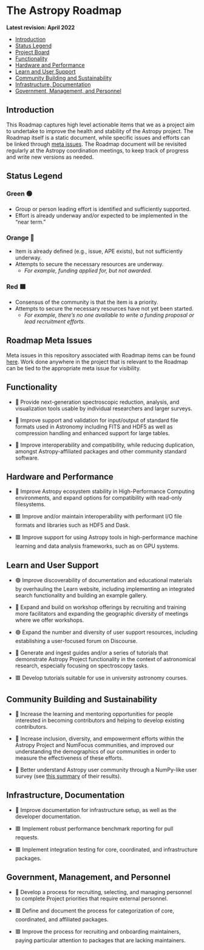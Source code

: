 # The Astropy Roadmap
**Latest revision: April 2022**

- [Introduction](#Introduction)
- [Status Legend](#Status-Legend)
- [Project Board](#Roadmap-2021-Project-Board)
- [Functionality](#Functionality)
- [Hardware and Performance](#Hardware-and-Performance)
- [Learn and User Support](#Learn-and-User-Support)
- [Community Building and Sustainability](#Community-Building-and-Sustainability)
- [Infrastructure, Documentation](#Infrastructure-Documentation)
- [Government, Management, and Personnel](#government-management-and-personnel)

## Introduction

This Roadmap captures high level actionable items that we as a project aim to undertake to improve the health and stability of the Astropy project. The Roadmap itself is a static document, while specific issues and efforts can be linked through [meta issues](#Roadmap-Meta-Issues). The Roadmap document will be revisited regularly at the Astropy coordination meetings, to keep track of progress and write new versions as needed.

## Status Legend

### Green :green_circle:
- Group or person leading effort is identified and sufficiently supported.
- Effort is already underway and/or expected to be implemented in the “near term.”

### Orange :large_orange_diamond:    
- Item is already defined (e.g., issue, APE exists), but not sufficiently underway.
- Attempts to secure the necessary resources are underway. 
  - *For example, funding applied for, but not awarded.*
  
### Red :red_square:  
- Consensus of the community is that the item is a priority.
- Attempts to secure the necessary resources have not yet been started.
  - *For example, there’s no one available to write a funding proposal or lead recruitment efforts.*
  
## Roadmap Meta Issues

Meta issues in this repository associated with Roadmap items can be found [here](https://github.com/astropy/astropy-project/issues?q=is%3Aopen+is%3Aissue+label%3ARoadmap). Work done anywhere in the project that is relevant to the Roadmap can be tied to the appropriate meta issue for visibility.

## Functionality

- :large_orange_diamond: Provide next-generation spectroscopic reduction, analysis, and visualization tools usable by individual researchers and larger surveys.

- :large_orange_diamond: Improve support and validation for input/output of standard file formats used in Astronomy including FITS and HDF5 as well as compression handling and enhanced support for large tables.

- :large_orange_diamond: Improve interoperability and compatibility, while reducing duplication, amongst Astropy-affiliated packages and other community standard software.

## Hardware and Performance

- :large_orange_diamond: Improve Astropy ecosystem stability in High-Performance Computing environments, and expand options for compatibility with read-only filesystems.

- :red_square: Improve and/or maintain interoperability with performant I/O file formats and libraries such as HDF5 and Dask.

- :red_square: Improve support for using Astropy tools in high-performance machine learning and data analysis frameworks, such as on GPU systems.

## Learn and User Support 

- :green_circle: Improve discoverability of documentation and educational materials by overhauling the Learn website, including implementing an integrated search functionality and building an example gallery.

- :large_orange_diamond: Expand and build on workshop offerings by recruiting and training more facilitators and expanding the geographic diversity of meetings where we offer workshops. 

- :green_circle: Expand the number and diversity of user support resources, including establishing a user-focused forum on Discourse.

- :large_orange_diamond: Generate and ingest guides and/or a series of tutorials that demonstrate Astropy Project functionality in the context of astronomical research, especially focusing on spectroscopy tasks.

- :red_square: Develop tutorials suitable for use in university astronomy courses. 

## Community Building and Sustainability

- :large_orange_diamond: Increase the learning and mentoring opportunities for people interested in becoming contributors and helping to develop existing contributors.

- :large_orange_diamond: Increase inclusion, diversity, and empowerment efforts within the Astropy Project and NumFocus communities, and improved our understanding the demographics of our communities in order to measure the effectiveness of these efforts.

- :large_orange_diamond: Better understand Astropy user community through a NumPy-like user survey (see [this summary](https://numpy.org/user-survey-2020-details/) of their results).

## Infrastructure, Documentation

- :large_orange_diamond: Improve documentation for infrastructure setup, as well as the developer documentation.

- :red_square: Implement robust performance benchmark reporting for pull requests.

- :red_square: Implement integration testing for core, coordinated, and infrastructure packages.

## Government, Management, and Personnel

- :large_orange_diamond: Develop a process for recruiting, selecting, and managing personnel to complete Project priorities that require external personnel.

- :red_square: Define and document the process for categorization of core, coordinated, and affiliated packages.

- :red_square: Improve the process for recruiting and onboarding maintainers, paying particular attention to packages that are lacking maintainers.

  


